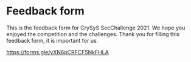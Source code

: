 # Feedback form

This is the feedback form for CrySyS SecChallenge 2021.
We hope you enjoyed the competition and the challenges.
Thank you for filling this feedback form, it is important for us.

https://forms.gle/yXN6pCRFCF5NkFHLA